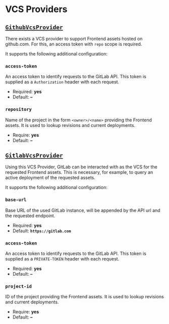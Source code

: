 # VCS Providers

## [`GithubVcsProvider`](../../src/Vcs/GithubVcsProvider.php)

There exists a VCS provider to support Frontend assets hosted on github.com. For
this, an access token with `repo` scope is required.

It supports the following additional configuration:

### `access-token`

An access token to identify requests to the GitLab API. This token is supplied as a
`Authorization` header with each request.

* Required: **yes**
* Default: **–**

### `repository`

Name of the project in the form `<owner>/<name>` providing the Frontend assets. It
is used to lookup revisions and current deployments.

* Require: **yes**
* Default: **–**

## [`GitlabVcsProvider`](../../src/Vcs/GitlabVcsProvider.php)

Using this VCS Provider, GitLab can be interacted with as the VCS for the requested
Frontend assets. This is necessary, for example, to query an active deployment of the
requested assets.

It supports the following additional configuration:

### `base-url`

Base URL of the used GitLab instance, will be appended by the API url and the
requested endpoint.

* Required: **yes**
* Default: **`https://gitlab.com`**

### `access-token`

An access token to identify requests to the GitLab API. This token is supplied as a
`PRIVATE-TOKEN` header with each request.

* Required: **yes**
* Default: **–**

### `project-id`

ID of the project providing the Frontend assets. It is used to lookup revisions and
current deployments.

* Require: **yes**
* Default: **–**
